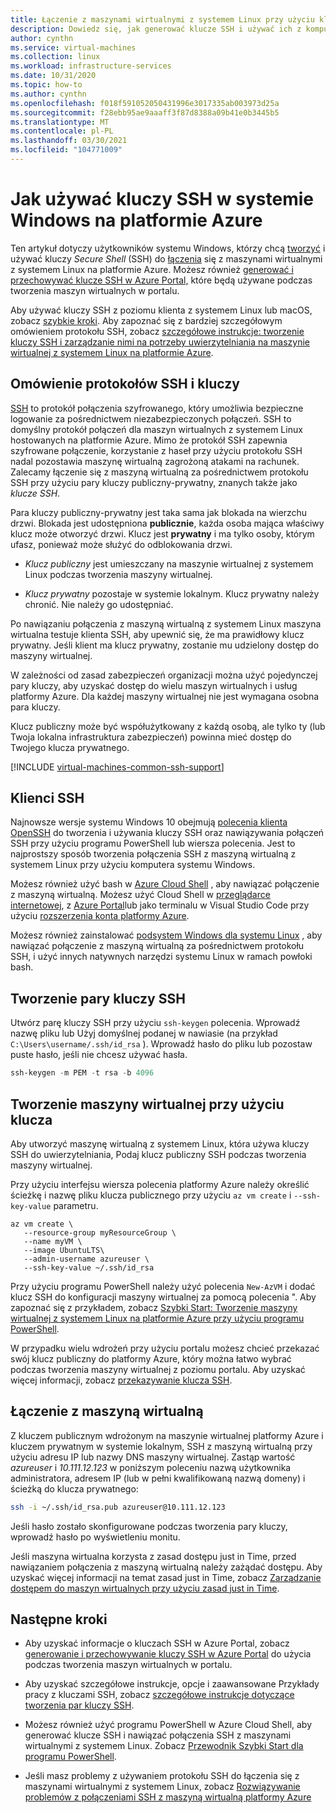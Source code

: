 ```yaml
---
title: Łączenie z maszynami wirtualnymi z systemem Linux przy użyciu kluczy SSH
description: Dowiedz się, jak generować klucze SSH i używać ich z komputera z systemem Windows, aby nawiązać połączenie z maszyną wirtualną z systemem Linux na platformie Azure.
author: cynthn
ms.service: virtual-machines
ms.collection: linux
ms.workload: infrastructure-services
ms.date: 10/31/2020
ms.topic: how-to
ms.author: cynthn
ms.openlocfilehash: f018f591052050431996e3017335ab003973d25a
ms.sourcegitcommit: f28ebb95ae9aaaff3f87d8388a09b41e0b3445b5
ms.translationtype: MT
ms.contentlocale: pl-PL
ms.lasthandoff: 03/30/2021
ms.locfileid: "104771009"
---
```

# <a name="how-to-use-ssh-keys-with-windows-on-azure"></a>Jak używać kluczy SSH w systemie Windows na platformie Azure

Ten artykuł dotyczy użytkowników systemu Windows, którzy chcą [tworzyć](#create-an-ssh-key-pair) i używać kluczy *Secure Shell* (SSH) do [łączenia](#connect-to-your-vm) się z maszynami wirtualnymi z systemem Linux na platformie Azure. Możesz również [generować i przechowywać klucze SSH w Azure Portal,](../ssh-keys-portal.md) które będą używane podczas tworzenia maszyn wirtualnych w portalu.


Aby używać kluczy SSH z poziomu klienta z systemem Linux lub macOS, zobacz [szybkie kroki](mac-create-ssh-keys.md). Aby zapoznać się z bardziej szczegółowym omówieniem protokołu SSH, zobacz [szczegółowe instrukcje: tworzenie kluczy SSH i zarządzanie nimi na potrzeby uwierzytelniania na maszynie wirtualnej z systemem Linux na platformie Azure](create-ssh-keys-detailed.md).

## <a name="overview-of-ssh-and-keys"></a>Omówienie protokołów SSH i kluczy

[SSH](https://www.ssh.com/ssh/) to protokół połączenia szyfrowanego, który umożliwia bezpieczne logowanie za pośrednictwem niezabezpieczonych połączeń. SSH to domyślny protokół połączeń dla maszyn wirtualnych z systemem Linux hostowanych na platformie Azure. Mimo że protokół SSH zapewnia szyfrowane połączenie, korzystanie z haseł przy użyciu protokołu SSH nadal pozostawia maszynę wirtualną zagrożoną atakami na rachunek. Zalecamy łączenie się z maszyną wirtualną za pośrednictwem protokołu SSH przy użyciu pary kluczy publiczny-prywatny, znanych także jako *klucze SSH*. 

Para kluczy publiczny-prywatny jest taka sama jak blokada na wierzchu drzwi. Blokada jest udostępniona **publicznie**, każda osoba mająca właściwy klucz może otworzyć drzwi. Klucz jest **prywatny** i ma tylko osoby, którym ufasz, ponieważ może służyć do odblokowania drzwi. 

- *Klucz publiczny* jest umieszczany na maszynie wirtualnej z systemem Linux podczas tworzenia maszyny wirtualnej. 

- *Klucz prywatny* pozostaje w systemie lokalnym. Klucz prywatny należy chronić. Nie należy go udostępniać.

Po nawiązaniu połączenia z maszyną wirtualną z systemem Linux maszyna wirtualna testuje klienta SSH, aby upewnić się, że ma prawidłowy klucz prywatny. Jeśli klient ma klucz prywatny, zostanie mu udzielony dostęp do maszyny wirtualnej. 

W zależności od zasad zabezpieczeń organizacji można użyć pojedynczej pary kluczy, aby uzyskać dostęp do wielu maszyn wirtualnych i usług platformy Azure. Dla każdej maszyny wirtualnej nie jest wymagana osobna para kluczy. 

Klucz publiczny może być współużytkowany z każdą osobą, ale tylko ty (lub Twoja lokalna infrastruktura zabezpieczeń) powinna mieć dostęp do Twojego klucza prywatnego.

[!INCLUDE [virtual-machines-common-ssh-support](../../../includes/virtual-machines-common-ssh-support.md)]

## <a name="ssh-clients"></a>Klienci SSH

Najnowsze wersje systemu Windows 10 obejmują [polecenia klienta OpenSSH](https://blogs.msdn.microsoft.com/commandline/2018/03/07/windows10v1803/) do tworzenia i używania kluczy SSH oraz nawiązywania połączeń SSH przy użyciu programu PowerShell lub wiersza polecenia. Jest to najprostszy sposób tworzenia połączenia SSH z maszyną wirtualną z systemem Linux przy użyciu komputera systemu Windows. 

Możesz również użyć bash w [Azure Cloud Shell](../../cloud-shell/overview.md) , aby nawiązać połączenie z maszyną wirtualną. Możesz użyć Cloud Shell w [przeglądarce internetowej](https://shell.azure.com/bash), z [Azure Portal](https://portal.azure.com)lub jako terminalu w Visual Studio Code przy użyciu [rozszerzenia konta platformy Azure](https://marketplace.visualstudio.com/items?itemName=ms-vscode.azure-account).

Możesz również zainstalować [podsystem Windows dla systemu Linux](/windows/wsl/about) , aby nawiązać połączenie z maszyną wirtualną za pośrednictwem protokołu SSH, i użyć innych natywnych narzędzi systemu Linux w ramach powłoki bash.

## <a name="create-an-ssh-key-pair"></a>Tworzenie pary kluczy SSH

Utwórz parę kluczy SSH przy użyciu `ssh-keygen` polecenia. Wprowadź nazwę pliku lub Użyj domyślnej podanej w nawiasie (na przykład `C:\Users\username/.ssh/id_rsa` ).  Wprowadź hasło do pliku lub pozostaw puste hasło, jeśli nie chcesz używać hasła. 

```powershell
ssh-keygen -m PEM -t rsa -b 4096
```

## <a name="create-a-vm-using-your-key"></a>Tworzenie maszyny wirtualnej przy użyciu klucza

Aby utworzyć maszynę wirtualną z systemem Linux, która używa kluczy SSH do uwierzytelniania, Podaj klucz publiczny SSH podczas tworzenia maszyny wirtualnej.

Przy użyciu interfejsu wiersza polecenia platformy Azure należy określić ścieżkę i nazwę pliku klucza publicznego przy użyciu `az vm create` i `--ssh-key-value` parametru.

```azurecli
az vm create \
   --resource-group myResourceGroup \
   --name myVM \
   --image UbuntuLTS\
   --admin-username azureuser \
   --ssh-key-value ~/.ssh/id_rsa
```

Przy użyciu programu PowerShell należy użyć polecenia `New-AzVM` i dodać klucz SSH do konfiguracji maszyny wirtualnej za pomocą polecenia ". Aby zapoznać się z przykładem, zobacz [Szybki Start: Tworzenie maszyny wirtualnej z systemem Linux na platformie Azure przy użyciu programu PowerShell](quick-create-powershell.md).

W przypadku wielu wdrożeń przy użyciu portalu możesz chcieć przekazać swój klucz publiczny do platformy Azure, który można łatwo wybrać podczas tworzenia maszyny wirtualnej z poziomu portalu. Aby uzyskać więcej informacji, zobacz [przekazywanie klucza SSH](../ssh-keys-portal.md#upload-an-ssh-key).


## <a name="connect-to-your-vm"></a>Łączenie z maszyną wirtualną

Z kluczem publicznym wdrożonym na maszynie wirtualnej platformy Azure i kluczem prywatnym w systemie lokalnym, SSH z maszyną wirtualną przy użyciu adresu IP lub nazwy DNS maszyny wirtualnej. Zastąp wartość *azureuser* i *10.111.12.123* w poniższym poleceniu nazwą użytkownika administratora, adresem IP (lub w pełni kwalifikowaną nazwą domeny) i ścieżką do klucza prywatnego:

```bash
ssh -i ~/.ssh/id_rsa.pub azureuser@10.111.12.123
```

Jeśli hasło zostało skonfigurowane podczas tworzenia pary kluczy, wprowadź hasło po wyświetleniu monitu.

Jeśli maszyna wirtualna korzysta z zasad dostępu just in Time, przed nawiązaniem połączenia z maszyną wirtualną należy zażądać dostępu. Aby uzyskać więcej informacji na temat zasad just in Time, zobacz [Zarządzanie dostępem do maszyn wirtualnych przy użyciu zasad just in Time](../../security-center/security-center-just-in-time.md).


## <a name="next-steps"></a>Następne kroki

- Aby uzyskać informacje o kluczach SSH w Azure Portal, zobacz [generowanie i przechowywanie kluczy SSH w Azure Portal](../ssh-keys-portal.md) do użycia podczas tworzenia maszyn wirtualnych w portalu.

- Aby uzyskać szczegółowe instrukcje, opcje i zaawansowane Przykłady pracy z kluczami SSH, zobacz [szczegółowe instrukcje dotyczące tworzenia par kluczy SSH](create-ssh-keys-detailed.md).

- Możesz również użyć programu PowerShell w Azure Cloud Shell, aby generować klucze SSH i nawiązać połączenia SSH z maszynami wirtualnymi z systemem Linux. Zobacz [Przewodnik Szybki Start dla programu PowerShell](../../cloud-shell/quickstart-powershell.md#ssh).

- Jeśli masz problemy z używaniem protokołu SSH do łączenia się z maszynami wirtualnymi z systemem Linux, zobacz [Rozwiązywanie problemów z połączeniami SSH z maszyną wirtualną platformy Azure](/troubleshoot/azure/virtual-machines/troubleshoot-ssh-connection?toc=%2fazure%2fvirtual-machines%2flinux%2ftoc.json)

